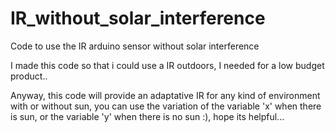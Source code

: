 # IR_without_solar_interference
Code to use the IR arduino sensor without solar interference

I made this code so that i could use a IR outdoors, I needed for a low budget product..

Anyway, this code will provide an adaptative IR for any kind of environment with or without sun, you can use the variation of the variable 'x' when there is sun,
or the variable 'y' when there is no sun :), hope its helpful...
